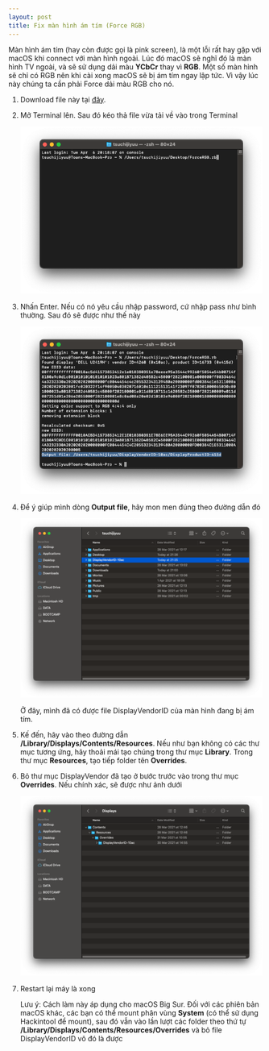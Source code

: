 ```yaml
---
layout: post
title: Fix màn hình ám tím (Force RGB)
---
```


Màn hình ám tím (hay còn được gọi là pink screen), là một lỗi rất hay gặp với macOS khi connect với màn hình ngoài. Lúc đó macOS sẽ nghĩ đó là màn hình TV ngoài, và sẽ sử dụng dải màu **YCbCr** thay vì **RGB**. Một số màn hình sẽ chỉ có RGB nên khi cài xong macOS sẽ bị ám tím ngay lập tức. Vì vậy lúc này chúng ta cần phải Force dải màu RGB cho nó.

1. Download file này tại [đây](https://gist.github.com/adaugherity/7435890).

2. Mở Terminal lên. Sau đó kéo thả file vừa tải về vào trong Terminal

   ![rgb1](/images/rgb1.png)

3. Nhấn Enter. Nếu có nó yêu cầu nhập password, cứ nhập pass như bình thường. Sau đó sẽ được như thế này

   ![rgb2](/images/rgb2.png)

4. Để ý giúp mình dòng **Output file**, hãy mon men đúng theo đường dẫn đó

   ![rgb3](/images/rgb3.png)

   Ở đây, mình đã có được file DisplayVendorID của màn hình đang bị ám tím.

5. Kế đến, hãy vào theo đường dẫn **/Library/Displays/Contents/Resources**. Nếu như bạn không có các thư mục tương ứng, hãy thoải mái tạo chúng trong thư mục **Library**. Trong thư mục **Resources**, tạo tiếp folder tên **Overrides**.

6. Bỏ thư mục DisplayVendor đã tạo ở bước trước vào trong thư mục **Overrides**. Nếu chính xác, sẽ được như ảnh dưới

   ![rgb4](/images/rgb4.png)

7. Restart lại máy là xong

   Lưu ý: Cách làm này áp dụng cho macOS Big Sur. Đối với các phiên bản macOS khác, các bạn có thể mount phân vùng **System** (có thể sử dụng Hackintool để mount), sau đó vẫn vào lần lượt các folder theo thứ tự **/Library/Displays/Contents/Resources/Overrides** và bỏ file DisplayVendorID vô đó là được